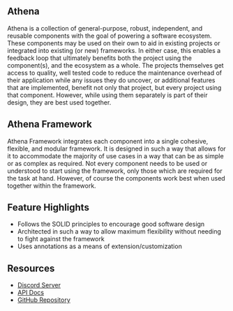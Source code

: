 ## Athena

Athena is a collection of general-purpose, robust, independent, and reusable components with the goal of powering a software ecosystem.
These components may be used on their own to aid in existing projects or integrated into existing (or new) frameworks.
In either case, this enables a feedback loop that ultimately benefits both the project using the component(s), and the ecosystem as a whole.
The projects themselves get access to quality, well tested code to reduce the maintenance overhead of their application while any issues they do uncover, or additional features that are implemented, benefit not only that project, but every project using that component.
However, while using them separately is part of their design, they are best used together.

## Athena Framework

Athena Framework integrates each component into a single cohesive, flexible, and modular framework.
It is designed in such a way that allows for it to accommodate the majority of use cases in a way that can be as simple or as complex as required.
Not every component needs to be used or understood to start using the framework,
only those which are required for the task at hand. However, of course the components work best when used together within the framework.

## Feature Highlights

* Follows the SOLID principles to encourage good software design
* Architected in such a way to allow maximum flexibility without needing to fight against the framework
* Uses annotations as a means of extension/customization

## Resources

* [Discord Server](https://discord.gg/TmDVPb3dmr)
* [API Docs](Framework/index.md)
* [GitHub Repository](https://github.com/athena-framework/athena)
